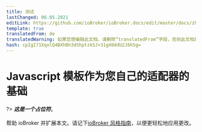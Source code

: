 ```yaml
---
title: 测试
lastChanged: 06.05.2021
editLink: https://github.com/ioBroker/ioBroker.docs/edit/master/docs/zh-cn/dev/adaptertesting.md
template: true
translatedFrom: de
translatedWarning: 如果您想编辑此文档，请删除“translatedFrom”字段，否则此文档将再次自动翻译
hash: cpIgI71XqxlQ4BXhBh3dShptzkSJ+31gX0ddU2J6h5g=
---
```

# Javascript 模板作为您自己的适配器的基础
?> ***这是一个占位符***。<br><br>帮助 ioBroker 并扩展本文。请记下[ioBroker 风格指南](https://www.iobroker.net/#de/documentation/community/styleguidedoc.md)，以便更轻松地应用更改。
